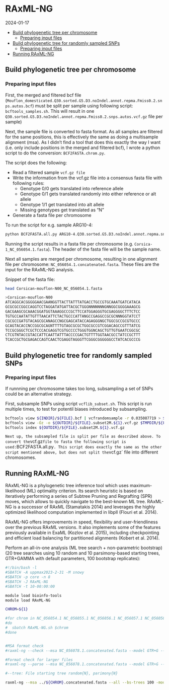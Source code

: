RAxML-NG
================
2024-01-17

- [Build phylogenetic tree per
  chromosome](#build-phylogenetic-tree-per-chromosome)
  - [Preparing input files](#preparing-input-files)
- [Build phylogenetic tree for randomly sampled
  SNPs](#build-phylogenetic-tree-for-randomly-sampled-snps)
  - [Preparing input files](#preparing-input-files-1)
- [Running RAxML-NG](#running-raxml-ng)

## Build phylogenetic tree per chromosome

### Preparing input files

First, the merged and filtered bcf file
(`Mouflon_domesticated.Q30.sorted.G5.D3.noIndel.annot.repma.Fmiss0.2.snps.autos.bcf`)
must be split per sample using following script: `bcftools_samples.sh`.
This will result in one
`Q30.sorted.G5.D3.noIndel.annot.repma.Fmiss0.2.snps.autos.vcf.gz` file
per sample)

Next, the sample file is converted to fasta format. As all samples are
filtered for the same positions, this is effectively the same as doing a
multisample alignment (msa). As I didn’t find a tool that does this
exactly the way I want (i.e. only include positions in the merged and
filtered bcf), I wrote a python script to do the conversion:
`BCF2FASTA.chrom.py`.  

The script does the following:  

- Read a filtered sample `vcf.gz file`  
- Write the information from the vcf.gz file into a consensus fasta file
  with following rules:  
  - Genotype 0/0 gets translated into reference allele  
  - Genotype 0/1 gets translated randomly into either reference or alt
    allele  
  - Genotype 1/1 get translated into alt allele  
  - Missing genotypes get translated as “N”  
- Generate a fasta file per chromosome

To run the script for e.g. sample ARG10-4:

``` bash
python BCF2FASTA.all.py ARG10-4.Q30.sorted.G5.D3.noIndel.annot.repma.snps.autos.Fmiss0.1.subset2M.1.vcf.gz ARG10-4
```

Running the script results in a fasta file per chromosome
(e.g. `Corsica-1_NC_056054.1.fasta`). The header of the fasta file will
be the sample name.

Next all samples are merged per chromosome, resulting in one alignment
file per chromosome: `NC_056054.1.concatenated.fasta`. These files are
the input for the RAxML-NG analysis.

Snippet of the fasta file:

``` bash
head Corsican-mouflon-N00_NC_056054.1.fasta 

>Corsican-mouflon-N00
ATCAGGCACGGGGGAACGAANGGTTACTTATTTATGACCTGCCGTGCAAATGATCATACA
GCGCGCCGGCCAGGTCCTAGGATATGATTACGCTGGGNNNNNNNGNNGGCGGGGAAAGCG
GACGAAGCGCAAACGGATGGTAAAGGCCCGCTTCCATGGAGGGTGCGAGGGGCTTTCTCC
TGTGCCAATATTGTTTAACATTCTACTGCCCATTANGCCGAGGCCGCGCNNNGGTATCCT
CGCGCCGATGTACAGCGCANAGCCNGCGAGCATACCAGAGGGNGCTGGCGCCGCGTGCCC
GCAGTACACCNCCGGCGCAGNTTTTGTAGCGCGCTGGCGCCGTCGGACAGCCGTTTATCG
TCCGCGGGCTCGCTCCCACGAGGTCGTGCCCCTGGGTGGNCAGCTGTTGTGAATCGGCGC
CTCGTNTACCGTACCATTCAATTATTTACCCCGACTGTTTTGGTAACGCCTATCCGCTTT
TCACCGCTGCGAGACCAGTCAACTCGAGGTAGGGTTCGGGCGGGGGGCCTATCACGCCCG
```

## Build phylogenetic tree for randomly sampled SNPs

### Preparing input files

If runnning per chromosome takes too long, subsampling a set of SNPs
could be an alternative strategy.

First, subsample SNPs using script `vcflib_subset.sh`. This script is
run multiple times, to test for potentil biases introduced by
subsampling.

``` bash
bcftools view ${INDIR}/${FILE}.bcf | vcfrandomsample -r 0.035087719 > $TMPDIR/${FILE}.subset2M.${1}.vcf
bcftools view -Oz -o ${OUTDIR}/${FILE}.subset2M.${1}.vcf.gz $TMPDIR/${FILE}.subset2M.${1}.vcf
bcftools index ${OUTDIR}/${FILE}.subset2M.${1}.vcf.gz
```

`Next up, the subsampled file is split per file as described above. To convert the`vcf.gz`file to fasta the following script is used:`BCF2FASTA.all.py`. This script does exactly the same as the other script mentioned above, but does not split the`vcf.gz\`
file into different chromosomes.

## Running RAxML-NG

RAxML-NG is a phylogenetic tree inference tool which uses
maximum-likelihood (ML) optimality criterion. Its search heuristic is
based on iteratively performing a series of Subtree Pruning and
Regrafting (SPR) moves, which allows to quickly navigate to the
best-known ML tree. RAxML-NG is a successor of RAxML (Stamatakis 2014)
and leverages the highly optimized likelihood computation implemented in
libpll (Flouri et al. 2014).

RAxML-NG offers improvements in speed, flexibility and user-friendliness
over the previous RAxML versions. It also implements some of the
features previously available in ExaML (Kozlov et al. 2015), including
checkpointing and efficient load balancing for partitioned alignments
(Kobert et al. 2014).

Perform an all-in-one analysis (ML tree search + non-parametric
bootstrap) (20 tree searches using 10 random and 10 parsimony-based
starting trees, GTR+GAMMA with default parameters, 100 bootstrap
replicates):

``` bash
#!/bin/bash -l
#SBATCH -A uppmax2023-2-31 -M snowy
#SBATCH -p core -n 8
#SBATCH -J RAxML-NG
#SBATCH -t 10-00:00:00

module load bioinfo-tools
module load RAxML-NG

CHROM=${1}

#for chrom in NC_056054.1 NC_056055.1 NC_056056.1 NC_056057.1 NC_056058.1 NC_056059.1 NC_056060.1 NC_056061.1 NC_056062.1 NC_056063.1 NC_056064.1 NC_056065.1 NC_056066.1 NC_056067.1 NC_056068.1 NC_056069.1 NC_056070.1 NC_056071.1 NC_056072.1 NC_056073.1 NC_056074.1 NC_056075.1 NC_056076.1 NC_056077.1 NC_056078.1 NC_056079.1
#do
#  sbatch RAxML-NG.sh $chrom
#done


#MSA format check
#raxml-ng --check --msa NC_056078.1.concatenated.fasta --model GTR+G --prefix T1

#Format check for larger files
#raxml-ng --parse --msa NC_056078.1.concatenated.fasta --model GTR+G --prefix T2

#--tree: File starting tree random{N}, parimony{N}

raxml-ng --msa ../${CHROM}.concatenated.fasta --all --bs-trees 100 -model GTR+G --prefix ${CHROM} --outgroup BAT_IOSW_r1 --threads 8 --seed 2
```
